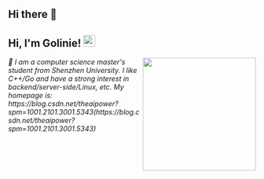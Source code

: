## Hi there 👋


<h2>Hi, I'm Golinie! <img src="https://github.githubassets.com/images/mona-whisper.gif" height="24" /></h2>
<img align='right' src="https://media.giphy.com/media/836HiJc7pgzy8iNXCn/giphy.gif" width="230" />
<p><em> 🤔 I am a computer science master's student from Shenzhen University. I like C++/Go and have a strong interest in backend/server-side/Linux, etc. My homepage is: https://blog.csdn.net/theaipower?spm=1001.2101.3001.5343(https://blog.csdn.net/theaipower?spm=1001.2101.3001.5343)</em>

<!--
**Golinie/Golinie** is a ✨ _special_ ✨ repository because its `README.md` (this file) appears on your GitHub profile.

Here are some ideas to get you started:

- 🔭 I’m currently working on ...
- 🌱 I’m currently learning ...
- 👯 I’m looking to collaborate on ...
- 🤔 I’m looking for help with ...
- 💬 Ask me about ...
- 📫 How to reach me: ...
- 😄 Pronouns: ...
- ⚡ Fun fact: ...
-->
